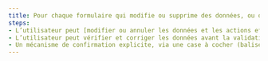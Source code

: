 ```yaml
---
title: Pour chaque formulaire qui modifie ou supprime des données, ou qui transmet des réponses à un test ou un examen, ou dont la validation a des conséquences financières ou juridiques, la saisie des données vérifie-t-elle une de ces conditions ?
steps:
- L’utilisateur peut [modifier ou annuler les données et les actions effectuées](#modifier-ou-annuler-les-donnees-et-les-actions-effectues) sur ces données après la validation du formulaire ;
- L’utilisateur peut vérifier et corriger les données avant la validation d’un formulaire en plusieurs étapes ;
- Un mécanisme de confirmation explicite, via une case à cocher (balise `<input>` de type `checkbox` ou balise ayant un attribut WAI-ARIA `role="checkbox"`) ou une étape supplémentaire, est présent.
---
```

